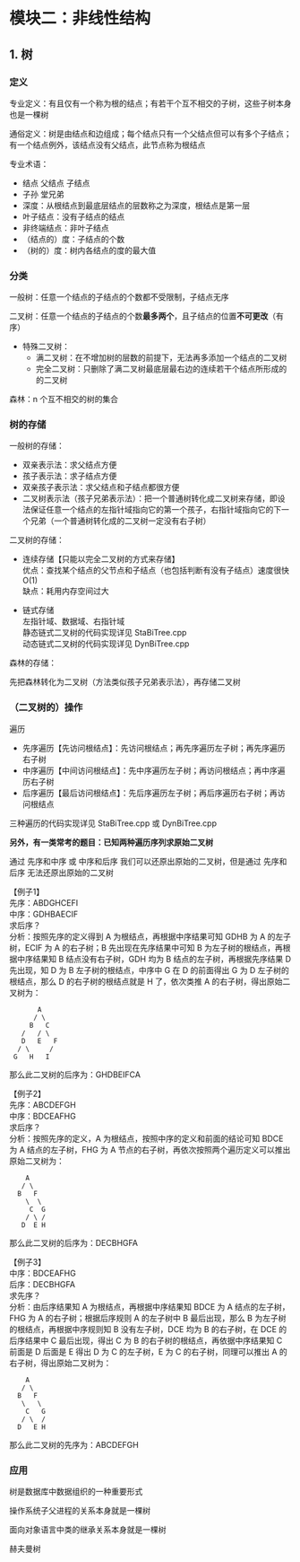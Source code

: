 # 模块二：非线性结构  

## 1. 树  

### 定义

专业定义：有且仅有一个称为根的结点；有若干个互不相交的子树，这些子树本身也是一棵树

通俗定义：树是由结点和边组成；每个结点只有一个父结点但可以有多个子结点；有一个结点例外，该结点没有父结点，此节点称为根结点

专业术语：  
* 结点 父结点 子结点  
* 子孙 堂兄弟   
* 深度：从根结点到最底层结点的层数称之为深度，根结点是第一层  
* 叶子结点：没有子结点的结点  
* 非终端结点：非叶子结点  
* （结点的）度：子结点的个数  
* （树的）度：树内各结点的度的最大值

### 分类 
一般树：任意一个结点的子结点的个数都不受限制，子结点无序

二叉树：任意一个结点的子结点的个数**最多两个**，且子结点的位置**不可更改**（有序）  
* 特殊二叉树： 
  - 满二叉树：在不增加树的层数的前提下，无法再多添加一个结点的二叉树  
  - 完全二叉树：只删除了满二叉树最底层最右边的连续若干个结点所形成的的二叉树
	
 森林：n 个互不相交的树的集合

### 树的存储  

一般树的存储：  

* 双亲表示法：求父结点方便
* 孩子表示法：求子结点方便
* 双亲孩子表示法：求父结点和子结点都很方便
* 二叉树表示法（孩子兄弟表示法）：把一个普通树转化成二叉树来存储，即设法保证任意一个结点的左指针域指向它的第一个孩子，右指针域指向它的下一个兄弟（一个普通树转化成的二叉树一定没有右子树）

二叉树的存储：  

* 连续存储【只能以完全二叉树的方式来存储】  
优点：查找某个结点的父节点和子结点（也包括判断有没有子结点）速度很快 O(1)  
缺点：耗用内存空间过大

* 链式存储  
左指针域、数据域、右指针域  
静态链式二叉树的代码实现详见 StaBiTree.cpp  
动态链式二叉树的代码实现详见 DynBiTree.cpp  

森林的存储：

先把森林转化为二叉树（方法类似孩子兄弟表示法），再存储二叉树

### （二叉树的）操作

遍历 

* 先序遍历【先访问根结点】：先访问根结点；再先序遍历左子树；再先序遍历右子树  
* 中序遍历【中间访问根结点】：先中序遍历左子树；再访问根结点；再中序遍历右子树  
* 后序遍历【最后访问根结点】：先后序遍历左子树；再后序遍历右子树；再访问根结点  

三种遍历的代码实现详见 StaBiTree.cpp 或 DynBiTree.cpp  

**另外，有一类常考的题目：已知两种遍历序列求原始二叉树**

通过 先序和中序 或 中序和后序 我们可以还原出原始的二叉树，但是通过 先序和后序 无法还原出原始的二叉树

【例子1】  
先序：ABDGHCEFI  
中序：GDHBAECIF  
求后序？  
分析：按照先序的定义得到 A 为根结点，再根据中序结果可知 GDHB 为 A 的左子树，ECIF 为 A 的右子树；B 先出现在先序结果中可知 B 为左子树的根结点，再根据中序结果知 B 结点没有右子树，GDH 均为 B 结点的左子树，再根据先序结果 D 先出现，知 D 为 B 左子树的根结点，中序中 G 在 D 的前面得出 G 为 D 左子树的根结点，那么 D 的右子树的根结点就是 H 了，依次类推 A 的右子树，得出原始二叉树为：


           A  
          / \  
         B   C  
       /   / \  
       D   E   F  
      / \     /  
     G   H   I  

那么此二叉树的后序为：GHDBEIFCA  

【例子2】  
先序：ABCDEFGH  
中序：BDCEAFHG  
求后序？  
分析：按照先序的定义，A 为根结点，按照中序的定义和前面的结论可知 BDCE 为 A 结点的左子树，FHG 为 A 节点的右子树，再依次按照两个遍历定义可以推出原始二叉树为：  

        A  
       / \  
      B   F  
        \  \  
         C  G  
        / \ /  
       D  E H  
       
那么此二叉树的后序为：DECBHGFA  


【例子3】  
中序：BDCEAFHG  
后序：DECBHGFA  
求先序？  
分析：由后序结果知 A 为根结点，再根据中序结果知 BDCE 为 A 结点的左子树，FHG 为 A 的右子树；根据后序规则 A 的左子树中 B 最后出现，那么 B 为左子树的根结点，再根据中序规则知 B 没有左子树，DCE 均为 B 的右子树，在 DCE 的后序结果中 C 最后出现，得出 C 为 B 的右子树的根结点，再依据中序结果知 C 前面是 D 后面是 E 得出 D 为 C 的左子树，E 为 C 的右子树，同理可以推出 A 的右子树，得出原始二叉树为：

        A  
       / \  
      B   F  
       \   \  
        C   G  
       / \  /  
      D   E H  
      
那么此二叉树的先序为：ABCDEFGH  

### 应用  

树是数据库中数据组织的一种重要形式  

操作系统子父进程的关系本身就是一棵树  

面向对象语言中类的继承关系本身就是一棵树  

赫夫曼树
